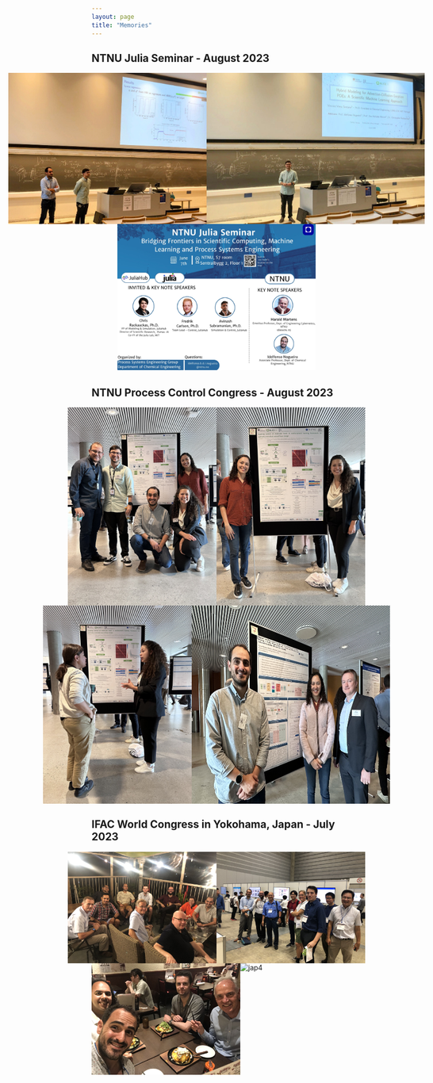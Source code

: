 ```yaml
---
layout: page
title: "Memories"
---
```

<h2>NTNU Julia Seminar - August 2023</h2>
<div style="display: flex; flex-direction: column">
  <div style="display: flex; justify-content: center">
    <img src="/julia1.jpeg" alt="Julia 1" style="width: 400px">
    <img src="/julia2.jpeg" alt="Julia 2" style="width: 440px">
  </div>
  <div style="text-align: center">
    <img src="/julia3.jpeg" alt="Julia 3" style="width: 400px">
  </div>
</div>

<h2>NTNU Process Control Congress - August 2023</h2>
<div style="display: flex; flex-direction: column">
  <div style="display: flex; justify-content: center">
    <img src="/IMG_2484.jpg" alt="dcp 1" style="width: 300px">
    <img src="/IMG_2480.jpg" alt="dcp 2" style="width: 300px">
  </div>
  <div style="display: flex; justify-content: center">
    <img src="/IMG_2449.jpg" alt="Image 3" style="width: 300px">
    <img src="/IMG_2478.jpg" alt="Image 4" style="width: 400px">
  </div>
</div>

<h2>IFAC World Congress in Yokohama, Japan - July 2023</h2>
<div style="display: flex; flex-direction: column">
  <div style="display: flex; justify-content: center">
    <img src="/japan.jpeg" alt="jap1" style="width: 300px">
    <img src="/japan2.jpeg" alt="jap2" style="width: 300px">
  </div>
  <div style="display: flex; justify-content: center">
    <img src="/japan3.jpeg" alt="jap3" style="width: 300px">
    <img src="/japan4.png" alt="jap4" style="width: 400px">
  </div>
</div>

</body>
</html>
